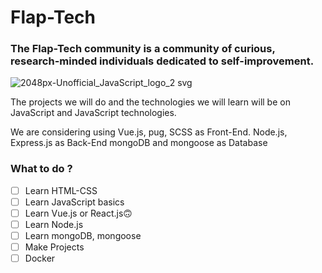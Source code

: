# Flap-Tech

### The Flap-Tech community is a community of curious, research-minded individuals dedicated to self-improvement.

![2048px-Unofficial_JavaScript_logo_2 svg](https://user-images.githubusercontent.com/57585087/129492138-f9591594-eb14-4ba1-8587-7d8ebc521c6c.png)

The projects we will do and the technologies we will learn will be on JavaScript and JavaScript technologies.

We are considering using Vue.js, pug, SCSS as Front-End.
Node.js, Express.js as Back-End
mongoDB and mongoose as Database

### What to do ?

- [ ] Learn HTML-CSS
- [ ] Learn JavaScript basics
- [ ] Learn Vue.js or React.js🙃
- [ ] Learn Node.js
- [ ] Learn mongoDB, mongoose
- [ ] Make Projects
- [ ] Docker
